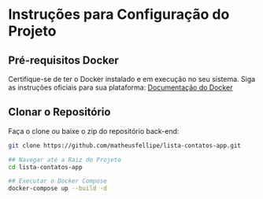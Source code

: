# Instruções para Configuração do Projeto

## Pré-requisitos Docker

Certifique-se de ter o Docker instalado e em execução no seu sistema. Siga as instruções oficiais para sua plataforma: [Documentação do Docker](https://docs.docker.com/get-docker/)

## Clonar o Repositório

Faça o clone ou baixe o zip do repositório back-end:
```bash
git clone https://github.com/matheusfellipe/lista-contatos-app.git

## Navegar até a Raiz do Projeto
cd lista-contatos-app

## Executar o Docker Compose
docker-compose up --build -d
